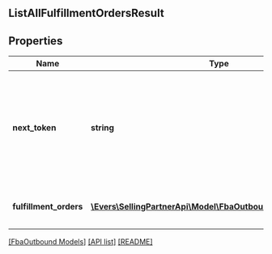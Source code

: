 ## ListAllFulfillmentOrdersResult

## Properties

Name | Type | Description | Notes
------------ | ------------- | ------------- | -------------
**next_token** | **string** | When present and not empty, pass this string token in the next request to return the next response page. | [optional]
**fulfillment_orders** | [**\Evers\SellingPartnerApi\Model\FbaOutbound\FulfillmentOrder[]**](FulfillmentOrder.md) | An array of fulfillment order information. | [optional]

[[FbaOutbound Models]](../) [[API list]](../../Api) [[README]](../../../README.md)
